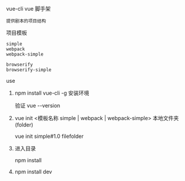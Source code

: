 vue-cli  vue 脚手架

    提供剧本的项目结构

项目模板

    simple
    webpack
    webpack-simple

    browserify
    browserify-simple

use

1. npm install vue-cli -g           安装环境

    验证 vue --version

2. vue init <模板名称 simple | webpack | webpack-simple> 本地文件夹(folder)

    vue init simple#1.0 filefolder

3. 进入目录

    npm install

4. npm install dev